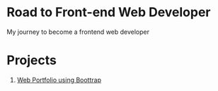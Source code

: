 # Road to Front-end Web Developer

My journey to become a frontend web developer

# Projects

1. [Web Portfolio using Boottrap](https://wahidrizka.github.io/road-to-frontend/Bootstrap/portfolio-bootstrap5/)
